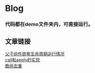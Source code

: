 # Blog

### 代码都在demo文件夹内，可直接运行。


## 文章链接

[父子组件嵌套生命周期运行情况](./article/lifeCycle.md)<br>
[call和apply的实现](./article/call.md)<br>
[数组去重](./article/arrayUnique.md)<br>
